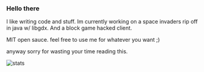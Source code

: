 ### Hello there ###


I like writing code and stuff. 
Im currently working on a space invaders rip off in java w/ libgdx.
And a block game hacked client.

MIT open sauce. feel free to use me for whatever you want ;)

anyway sorry for wasting your time reading this.

 ![stats](https://github-readme-stats.vercel.app/api?username=ChrstnCrrnd&show_icons=true&theme=radical)
